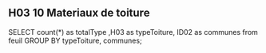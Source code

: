 ## H03		10		Materiaux de toiture

SELECT count(*) as totalType ,H03 as typeToiture,  ID02 as communes from feuil GROUP BY typeToiture,  communes;